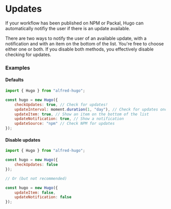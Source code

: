 # Updates

If your workflow has been published on NPM or Packal, Hugo can automatically notifiy the user if there is an update available.

There are two ways to notify the user of an available update, with a notification and with an item on the bottom of the list. You're free to choose either one or both. If you disable both methods, you effectively disable checking for updates.

### Examples

#### Defaults

```js
import { Hugo } from "alfred-hugo";

const hugo = new Hugo({
    checkUpdates: true, // Check for updates!
    updateInterval: moment.duration(1, "day"), // Check for updates once a day
    updateItem: true, // Show an item on the bottom of the list
    updateNotification: true, // Show a notification
    updateSource: "npm" // Check NPM for updates
});
```

#### Disable updates

```js
import { Hugo } from "alfred-hugo";

const hugo = new Hugo({
    checkUpdates: false
});

// Or (but not recommended)

const hugo = new Hugo({
    updateItem: false,
    updateNotification: false
});
```

